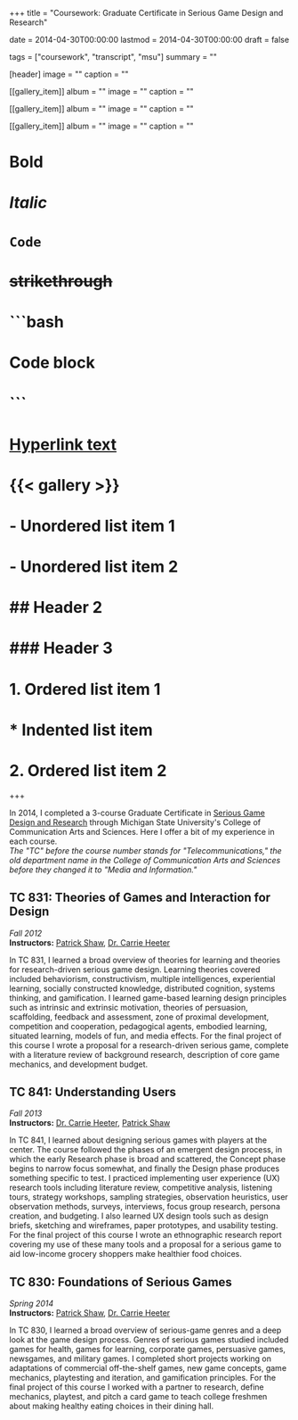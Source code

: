 +++
title = "Coursework: Graduate Certificate in Serious Game Design and Research"

date = 2014-04-30T00:00:00
lastmod = 2014-04-30T00:00:00
draft = false

tags = ["coursework", "transcript", "msu"]
summary = ""

[header]
image = ""
caption = ""

[[gallery_item]]
album = ""
image = ""
caption = ""

[[gallery_item]]
album = ""
image = ""
caption = ""

[[gallery_item]]
album = ""
image = ""
caption = ""

# **Bold**
# *Italic*
# `Code`
# ~~strikethrough~~

# ```bash
# Code block
# ```
        
# [Hyperlink text](https://themes.gohugo.io/theme/academic/)
# {{< gallery >}}

# - Unordered list item 1
# - Unordered list item 2

# ## Header 2
# ### Header 3

# 1. Ordered list item 1
#    * Indented list item
# 2. Ordered list item 2


+++

In 2014, I completed a 3-course Graduate Certificate in [Serious Game Design and Research](https://comartsci.msu.edu/academics/academic-departments/media-information/graduate/serious-game-design-ma-certificate) through Michigan State University's College of Communication Arts and Sciences. Here I offer a bit of my experience in each course.  
*The "TC" before the course number stands for "Telecommunications," the old department name in the College of Communication Arts and Sciences before they changed it to "Media and Information."*

## TC 831: Theories of Games and Interaction for Design  
*Fall 2012*  
**Instructors:** [Patrick Shaw](https://www.linkedin.com/in/patrick-shaw-5802791/), [Dr. Carrie Heeter](https://comartsci.msu.edu/our-people/carrie-heeter)  

In TC 831, I learned a broad overview of theories for learning and theories for research-driven serious game design. Learning theories covered included behaviorism, constructivism, multiple intelligences, experiential learning, socially constructed knowledge, distributed cognition, systems thinking, and gamification. I learned game-based learning design principles such as intrinsic and extrinsic motivation, theories of persuasion, scaffolding, feedback and assessment, zone of proximal development, competition and cooperation, pedagogical agents, embodied learning, situated learning, models of fun, and media effects. For the final project of this course I wrote a proposal for a research-driven serious game, complete with a literature review of background research, description of core game mechanics, and development budget. 

## TC 841: Understanding Users 
*Fall 2013*  
**Instructors:** [Dr. Carrie Heeter](https://comartsci.msu.edu/our-people/carrie-heeter), [Patrick Shaw](https://www.linkedin.com/in/patrick-shaw-5802791/)

In TC 841, I learned about designing serious games with players at the center. The course followed the phases of an emergent design process, in which the early Research phase is broad and scattered, the Concept phase begins to narrow focus somewhat, and finally the Design phase produces something specific to test. I practiced implementing user experience (UX) research tools including literature review, competitive analysis, listening tours, strategy workshops, sampling strategies, observation heuristics, user observation methods, surveys, interviews, focus group research, persona creation, and budgeting. I also learned UX design tools such as design briefs, sketching and wireframes, paper prototypes, and usability testing. For the final project of this course I wrote an ethnographic research report covering my use of these many tools and a proposal for a serious game to aid low-income grocery shoppers make healthier food choices. 

## TC 830: Foundations of Serious Games  
*Spring 2014*  
**Instructors:** [Patrick Shaw](https://www.linkedin.com/in/patrick-shaw-5802791/), [Dr. Carrie Heeter](https://comartsci.msu.edu/our-people/carrie-heeter)

In TC 830, I learned a broad overview of serious-game genres and a deep look at the game design process. Genres of serious games studied included games for health, games for learning, corporate games, persuasive games, newsgames, and military games. I completed short projects working on adaptations of commercial off-the-shelf games, new game concepts, game mechanics, playtesting and iteration, and gamification principles. For the final project of this course I worked with a partner to research, define mechanics, playtest, and pitch a card game to teach college freshmen about making healthy eating choices in their dining hall.
